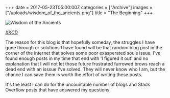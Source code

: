+++
date = 2017-05-23T05:00:00Z
categories = ["Archive"]
images = ["/uploads/wisdom_of_the_ancients.png"]
title = "The Beginning"
+++

![Wisdom of the Ancients](/uploads/wisdom_of_the_ancients.png#center)  

*[XKCD](https://xkcd.com/979/)*

The reason for this blog is that hopefully someday, the struggles I have gone through or solutions I have found will be that random blog post in the corner of the internet that solves some poor exasperated souls issue.  I've found enough posts in my time that end with 'I figured it out' and no explanation that I will not let those future frustrated furrowed brows reach a dead end with an isssue I've solved.  They will never know who I am, but the chance I can save them is worth the effort of writing these posts.  

It's the least I can do for the uncountable number of blogs and Stack Overflow posts that have answered my questions.
